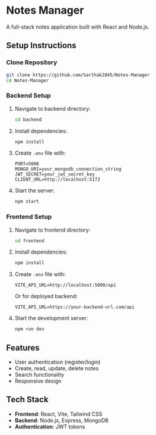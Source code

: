 # Notes Manager

A full-stack notes application built with React and Node.js.

## Setup Instructions

### Clone Repository

```bash
git clone https://github.com/Sarthak2845/Notes-Manager
cd Notes-Manager
```

### Backend Setup

1. Navigate to backend directory:
   ```bash
   cd backend
   ```

2. Install dependencies:
   ```bash
   npm install
   ```

3. Create `.env` file with:
   ```
   PORT=5000
   MONGO_URI=your_mongodb_connection_string
   JWT_SECRET=your_jwt_secret_key
   CLIENT_URL=http://localhost:5173
   ```

4. Start the server:
   ```bash
   npm start
   ```

### Frontend Setup

1. Navigate to frontend directory:
   ```bash
   cd frontend
   ```

2. Install dependencies:
   ```bash
   npm install
   ```

3. Create `.env` file with:
   ```
   VITE_API_URL=http://localhost:5000/api
   ```
   Or for deployed backend:
   ```
   VITE_API_URL=https://your-backend-url.com/api
   ```

4. Start the development server:
   ```bash
   npm run dev
   ```

## Features

- User authentication (register/login)
- Create, read, update, delete notes
- Search functionality
- Responsive design

## Tech Stack

- **Frontend**: React, Vite, Tailwind CSS
- **Backend**: Node.js, Express, MongoDB
- **Authentication**: JWT tokens